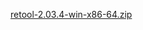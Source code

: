 [retool-2.03.4-win-x86-64.zip](https://unexpectedpanda.github.io/files/retool-2.03.4-win-x86-64.zip)